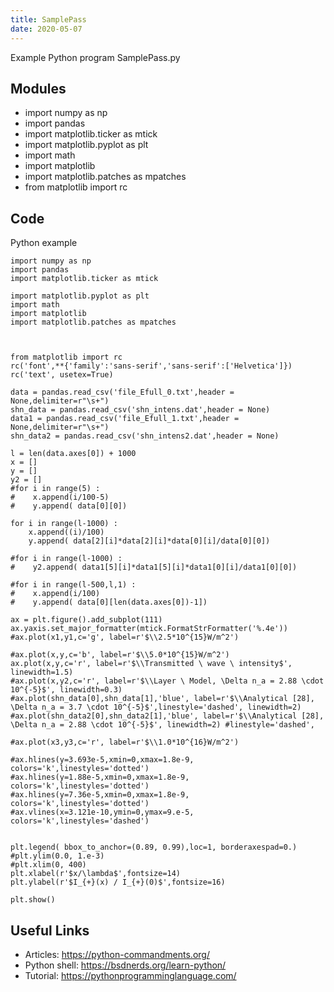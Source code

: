 ```yaml
---
title: SamplePass
date: 2020-05-07
---
```

Example Python program SamplePass.py

## Modules

* import numpy as np
* import pandas
* import matplotlib.ticker as mtick
* import matplotlib.pyplot as plt
* import math
* import matplotlib
* import matplotlib.patches as mpatches
* from matplotlib import rc

## Code

Python example

    import numpy as np
    import pandas
    import matplotlib.ticker as mtick
    
    import matplotlib.pyplot as plt
    import math
    import matplotlib
    import matplotlib.patches as mpatches
    
    
    
    from matplotlib import rc
    rc('font',**{'family':'sans-serif','sans-serif':['Helvetica']})
    rc('text', usetex=True)
    
    data = pandas.read_csv('file_Efull_0.txt',header = None,delimiter=r"\s+")
    shn_data = pandas.read_csv('shn_intens.dat',header = None)
    data1 = pandas.read_csv('file_Efull_1.txt',header = None,delimiter=r"\s+")
    shn_data2 = pandas.read_csv('shn_intens2.dat',header = None)
    
    l = len(data.axes[0]) + 1000
    x = []
    y = []
    y2 = []
    #for i in range(5) :
    #    x.append(i/100-5)
    #    y.append( data[0][0])
    
    for i in range(l-1000) :
        x.append((i)/100)
        y.append( data[2][i]*data[2][i]*data[0][i]/data[0][0])
    
    #for i in range(l-1000) :
    #    y2.append( data1[5][i]*data1[5][i]*data1[0][i]/data1[0][0])
    
    #for i in range(l-500,l,1) :
    #    x.append(i/100)
    #    y.append( data[0][len(data.axes[0])-1])
    
    ax = plt.figure().add_subplot(111)
    ax.yaxis.set_major_formatter(mtick.FormatStrFormatter('%.4e'))
    #ax.plot(x1,y1,c='g', label=r'$\\2.5*10^{15}W/m^2')
    
    #ax.plot(x,y,c='b', label=r'$\\5.0*10^{15}W/m^2')
    ax.plot(x,y,c='r', label=r'$\\Transmitted \ wave \ intensity$', linewidth=1.5)
    #ax.plot(x,y2,c='r', label=r'$\\Layer \ Model, \Delta n_a = 2.88 \cdot 10^{-5}$', linewidth=0.3)
    #ax.plot(shn_data[0],shn_data[1],'blue', label=r'$\\Analytical [28], \Delta n_a = 3.7 \cdot 10^{-5}$',linestyle='dashed', linewidth=2)
    #ax.plot(shn_data2[0],shn_data2[1],'blue', label=r'$\\Analytical [28], \Delta n_a = 2.88 \cdot 10^{-5}$', linewidth=2) #linestyle='dashed',
    
    #ax.plot(x3,y3,c='r', label=r'$\\1.0*10^{16}W/m^2')
    
    #ax.hlines(y=3.693e-5,xmin=0,xmax=1.8e-9, colors='k',linestyles='dotted')
    #ax.hlines(y=1.88e-5,xmin=0,xmax=1.8e-9, colors='k',linestyles='dotted')
    #ax.hlines(y=7.36e-5,xmin=0,xmax=1.8e-9, colors='k',linestyles='dotted')
    #ax.vlines(x=3.121e-10,ymin=0,ymax=9.e-5, colors='k',linestyles='dashed')
    
    
    plt.legend( bbox_to_anchor=(0.89, 0.99),loc=1, borderaxespad=0.)
    #plt.ylim(0.0, 1.e-3)
    #plt.xlim(0, 400)
    plt.xlabel(r'$x/\lambda$',fontsize=14)
    plt.ylabel(r'$I_{+}(x) / I_{+}(0)$',fontsize=16)
    
    plt.show()

## Useful Links

- Articles: https://python-commandments.org/
- Python shell: https://bsdnerds.org/learn-python/
- Tutorial: https://pythonprogramminglanguage.com/
